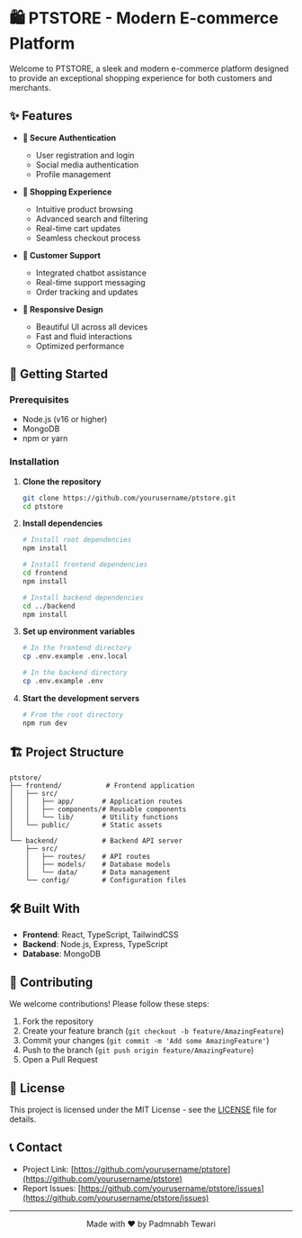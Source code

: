 # 🛍️ PTSTORE - Modern E-commerce Platform

Welcome to PTSTORE, a sleek and modern e-commerce platform designed to provide an exceptional shopping experience for both customers and merchants.

## ✨ Features

- **🔐 Secure Authentication**
  - User registration and login
  - Social media authentication
  - Profile management

- **🛒 Shopping Experience**
  - Intuitive product browsing
  - Advanced search and filtering
  - Real-time cart updates
  - Seamless checkout process

- **💬 Customer Support**
  - Integrated chatbot assistance
  - Real-time support messaging
  - Order tracking and updates

- **📱 Responsive Design**
  - Beautiful UI across all devices
  - Fast and fluid interactions
  - Optimized performance

## 🚀 Getting Started

### Prerequisites

- Node.js (v16 or higher)
- MongoDB
- npm or yarn

### Installation

1. **Clone the repository**
   ```bash
   git clone https://github.com/yourusername/ptstore.git
   cd ptstore
   ```

2. **Install dependencies**
   ```bash
   # Install root dependencies
   npm install

   # Install frontend dependencies
   cd frontend
   npm install

   # Install backend dependencies
   cd ../backend
   npm install
   ```

3. **Set up environment variables**
   ```bash
   # In the frontend directory
   cp .env.example .env.local

   # In the backend directory
   cp .env.example .env
   ```

4. **Start the development servers**
   ```bash
   # From the root directory
   npm run dev
   ```

## 🏗️ Project Structure

```
ptstore/
├── frontend/           # Frontend application
│   ├── src/
│   │   ├── app/       # Application routes
│   │   ├── components/# Reusable components
│   │   └── lib/       # Utility functions
│   └── public/        # Static assets
│
└── backend/           # Backend API server
    ├── src/
    │   ├── routes/    # API routes
    │   ├── models/    # Database models
    │   └── data/      # Data management
    └── config/        # Configuration files
```

## 🛠️ Built With

- **Frontend**: React, TypeScript, TailwindCSS
- **Backend**: Node.js, Express, TypeScript
- **Database**: MongoDB

## 🤝 Contributing

We welcome contributions! Please follow these steps:

1. Fork the repository
2. Create your feature branch (`git checkout -b feature/AmazingFeature`)
3. Commit your changes (`git commit -m 'Add some AmazingFeature'`)
4. Push to the branch (`git push origin feature/AmazingFeature`)
5. Open a Pull Request

## 📝 License

This project is licensed under the MIT License - see the [LICENSE](LICENSE) file for details.

## 📞 Contact

- Project Link: [https://github.com/yourusername/ptstore](https://github.com/yourusername/ptstore)
- Report Issues: [https://github.com/yourusername/ptstore/issues](https://github.com/yourusername/ptstore/issues)

---

<div align="center">
  Made with ❤️ by Padmnabh Tewari
</div>
